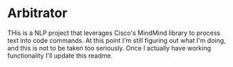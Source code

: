 # Arbitrator

THis is a NLP project that leverages Cisco's MindMind library to process text into code commands.  At this point I'm still figuring out what I'm doing, and this is not to be taken too seriously.  Once I actually have working functionality I'll update this readme.